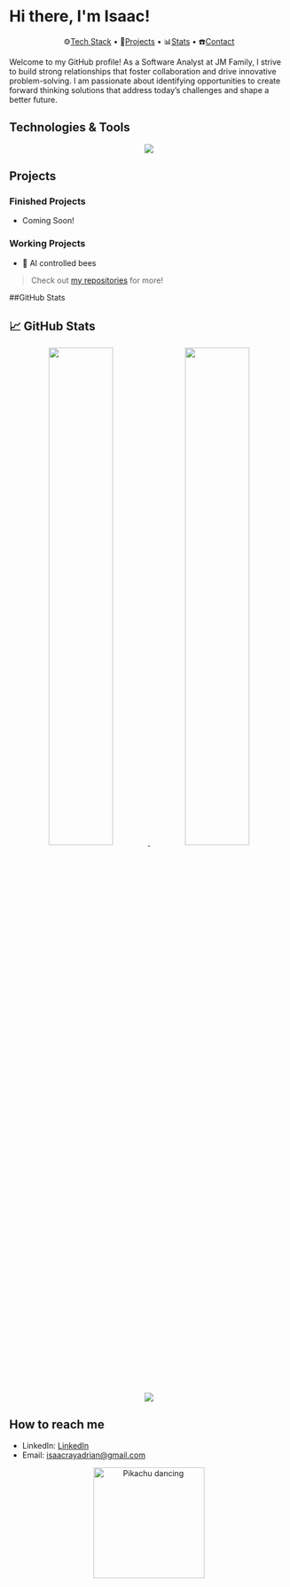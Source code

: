 # Hi there, I'm Isaac!

<p align="center">
  ⚙️<a href="#technologies--tools">Tech Stack</a> • 
  📂<a href="#projects">Projects</a> • 
  📊<a href="#github-stats">Stats</a> • 
  ☎️<a href="#how-to-reach-me">Contact</a>
</p>

Welcome to my GitHub profile! As a Software Analyst at JM Family, I strive to build strong relationships that foster collaboration and drive innovative problem-solving. I am passionate about identifying opportunities to create forward thinking solutions that address today’s challenges and shape a better future. 

## Technologies & Tools

<p align="center">
  <a href="https://skillicons.dev">
    <img src="https://skillicons.dev/icons?i=c,cpp,cs,py,java,js,ts,html,css,react,nodejs,express,azure,docker,dotnet,mysql,linux&perline=6" />
  </a>
</p>


## Projects
### Finished Projects
- Coming Soon!
### Working Projects
- 🐝 AI controlled bees

> Check out [my repositories](https://github.com/Isaac-Adrian?tab=repositories) for more!

##GitHub Stats
## 📈 GitHub Stats

<p align="center">
  <a href="https://github.com/Isaac-Adrian">
    <img width="48%" src="https://github-readme-stats.vercel.app/api?username=Isaac-Adrian&show_icons=true&theme=dark&cache_seconds=60" />
  </a>
  <a href="https://github.com/Isaac-Adrian">
    <img width="48%" src="https://github-readme-stats.vercel.app/api/top-langs?username=Isaac-Adrian&layout=compact&langs_count=8&theme=dark&cache_seconds=60" />
  </a>
</p>

<p align="center">
  <a href="https://github.com/Isaac-Adrian">
    <img src="https://github-profile-trophy.vercel.app/?username=Isaac-Adrian&no-frame=true&margin-w=15&margin-h=15" />
  </a>
</p>

## How to reach me
- LinkedIn: [LinkedIn](https://www.linkedin.com/in/isaac-adrian-2b381b32b/)
- Email: [isaacrayadrian@gmail.com](mailto:isaacrayadrian@gmail.com)

<p align="center">
  <img src="https://33.media.tumblr.com/ad1f890fb89757f40dfd5fde97ea26fc/tumblr_mxwv73ktBI1scncwdo1_500.gif" alt="Pikachu dancing" width="200"/>
</p>
